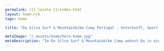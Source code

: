 ```yaml
---
permalink: /{{ locale }}/index.html
layout: home.njk
tags: home

title: "Da Silva Surf & Mountainbike Camp Portugal - Unterkunft, Sport, Familie"

metaImage: "/_assets/home/hero-home.jpg"
metaDescription: "Im Da Silva Surf & Mountainbike Camp wohnst Du in einem typisch portugiesischen Landhaus in Strandnähe und mit Pferden. Familien und Kinder sind willkommen!"
---
```


